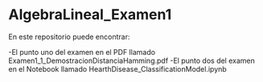 # AlgebraLineal_Examen1

En este repositorio puede encontrar:

-El punto uno del examen en el PDF llamado Examen1_1_DemostracionDistanciaHamming.pdf
-El punto dos del examen en el Notebook llamado HearthDisease_ClassificationModel.ipynb 

